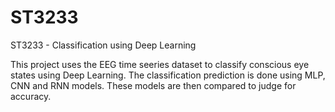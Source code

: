 # ST3233
ST3233 - Classification using Deep Learning 

This project uses the EEG time seeries dataset to classify conscious eye states using Deep Learning. 
The classification prediction is done using MLP, CNN and RNN models.
These models are then compared to judge for accuracy.
